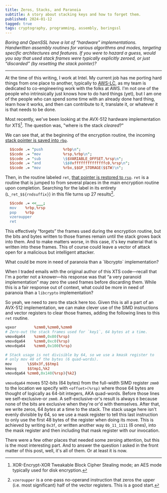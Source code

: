 ```yaml
---
title: Zeros, Stacks, and Paranoia
subtitle: A story about stacking keys and how to forget them.
published: 2024-01-12
tagged: true
tags: cryptography, programming, assembly, boringssl
---
```


_Boring and OpenSSL have a lot of “hardware”
implementations. Handwritten assembly routines for various algorithms
and modes, targeting specific architectures and features. If you were
to hazard a guess, would you say that used stack frames were typically
explicitly zeroed, or just “discarded” (by resetting the stack
pointer)?_

---

At the time of this writing, I work at Intel. My current job has me
porting hard things from one place to another, typically to
[AWS-LC](https://github.com/aws/aws-lc), as my team is dedicated to
co-engineering work with the folks at AWS. I'm not one of the people
who intrinsically just knows how to do hard things (yet), but I am one
of the people who can spend some time with an already done hard thing,
learn how it works, and then can contribute to it, translate it, or
whatever it is that needs to be done.

Most recently, we've been looking at the AVX-512 hardware
implementation for XTS[^xts]. The question was, "where is the stack
_cleared_?"

[^xts]: XOR-Encrypt-XOR Tweakable Block Cipher Stealing mode; an AES
    mode typically used for disk encryption.

We can see that, at the beginning of the encryption routine, the
incoming [stack pointer is saved into
`rbp`](https://github.com/aws/aws-lc/blob/d9caacae8c44227baa41e970cbed0dbfd4eef9c2/crypto/fipsmodule/aes/asm/aesni-xts-avx512.pl#L1476-L1480).

```perl
  $$code .= "push         %rbp\n";
  $$code .= "mov          %rsp,%rbp\n";
  $$code .= "sub          \$$VARIABLE_OFFSET,%rsp\n";
  $$code .= "and          \$$0xffffffffffffffc0,%rsp\n";
  $$code .= "mov          %rbx,$$GP_STORAGE($$TW)\n";
```

Then, in the routine labeled `ret`, [that pointer is restored to
`rsp`](https://github.com/aws/aws-lc/blob/d9caacae8c44227baa41e970cbed0dbfd4eef9c2/crypto/fipsmodule/aes/asm/aesni-xts-avx512.pl#L1855-L1859). `ret`
is a routine that is jumped to from several places in the main
encryption routine upon completion. Searching for the label in its
entirety (`L_ret_$${rndsuffix}`) in this file turns up 27
results[^vz].

[^vz]: `vzeroupper` is a one-pass no-operand instruction that zeros the
    upper (i.e. most significant) half of the vector registers. This is
    a good start.


```perl
  $$code .= <<___;
  mov    %rbp,%rsp
  pop    %rbp
  vzeroupper
  ret
```

This effectively “forgets” the frames used during the encryption
routine, but the bits and bytes written to those frames remain until
the stack grows back into them. And to make matters worse, in this
case, it's key material that is written into these frames. This of
course could leave a vector of attack open for a malicious but
intelligent attacker.

<p class="pull">What could be more in need of paranoia than a
`libcrypto` implementation?</p>

When I traded emails with the original author of this XTS code—recall
that I'm a porter not a knower—his response was that “a very paranoid
implementation” may zero the used frames before discarding them. While
this is a fair response out of context, what could be more in need of
paranoia than a `libcrypto` implementation?

So yeah, we need to zero the stack here too. Given this is all a part
of an AVX-512 implementation, we can make clever use of the SIMD
instructions and vector registers to clear those frames, adding the
following lines to this `ret` routine.

```perl
vpxor        %zmm0,%zmm0,%zmm0
# Zero-out the stack frames used for `key1`, 64 bytes at a time.
vmovdqa64    %zmm0,0x80(%rsp)
vmovdqa64    %zmm0,0xc0(%rsp)
vmovdqa64    %zmm0,0x100(%rsp)

# Stack usage is not divisible by 64, so we use a kmask register to
# only mov 48 of the bytes (6 quad-words).
mov       \$$0x3f,$$tmp1
kmovq     $$tmp1,%k2
vmovdqa64 %zmm0,0x140(%rsp){%k2}
```

`vmovdqa64` moves 512-bits (64 bytes) from the full-width SIMD
register `zmm0` to the location we specify with `<offset>(%rsp)` where
those 64 bytes are thought of logically as 64-bit integers, AKA
quad-words. Before those lines we self-exclusive-or `zmm0`. A
self-exclusive-or's result is always `0` because none of the bits are
exclusive when they're or'd with themselves. After that, we write
zeros, 64 _bytes_ at a time to the stack. The stack usage here isn't
evenly divisible by 64, so we use a mask register to tell this last
instruction to only use the first 48 bytes of the register when doing
its move. This is achieved by writing `0x3f`, or written another way
`0b_11_1111` (6 ones), into the mask register and then including that
mask register with our invocation.

There were a few other places that needed some zeroing attention, but
this is the most interesting part. And to answer the question I asked
in the front matter of this post, well, it's all of them. Or at least
it is now.
